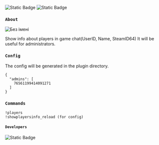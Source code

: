 ![Static Badge](https://img.shields.io/badge/Plugin-v1.0.0-darkgreen)
![Static Badge](https://img.shields.io/badge/API-v65%2B-blue)

### `About`
![Без імені](https://github.com/jackson-tougher/cs2_ShowPlayersInfo/assets/119735356/d14b9f3e-bccd-4a1b-a5c0-9696e6abbbbc)

Show info about players in game chat(UserID, Name, SteamID64)
It will be useful for administrators.

### `Config`
The config will be generated in the plugin directory.
```
{
  "admins": [
    76561199414091271
  ]
}
```
### `Commands`
```
!players
!showplayersinfo_reload (for config)
```
#### `Developers`
![Static Badge](https://img.shields.io/badge/Author-jackson_tougher-orange)
